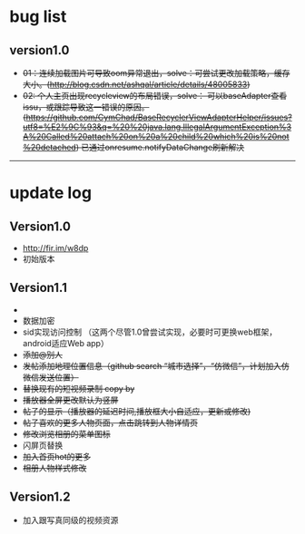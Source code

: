 # bug list

## version1.0

- ~~01：连续加载图片可导致oom异常退出，solve：可尝试更改加载策略，缓存大小。(http://blog.csdn.net/ashqal/article/details/48005833)~~
- ~~02: 个人主页出现recycleview的布局错误，solve： 可以baseAdapter查看issu，或跟踪导致这一错误的原因。(https://github.com/CymChad/BaseRecyclerViewAdapterHelper/issues?utf8=%E2%9C%93&q=%20%20java.lang.IllegalArgumentException%3A%20Called%20attach%20on%20a%20child%20which%20is%20not%20detached)  已通过onresume.notifyDataChange刷新解决~~

--------------------

# update log


## Version1.0
-  http://fir.im/w8dp 
- 初始版本 


## Version1.1
- 
- 数据加密
- sid实现访问控制 （这两个尽管1.0曾尝试实现，必要时可更换web框架，android适应Web app）
- ~~添加@别人~~
- ~~发帖添加地理位置信息（github search “城市选择”，“仿微信”，计划加入仿微信发送位置）~~
- ~~替换现有的短视频录制 copy by~~
- ~~播放器全屏更改默认为竖屏~~
- ~~帖子的显示（播放器的延迟时间,播放框大小自适应，更新或修改)~~
- ~~帖子喜欢的更多人物页面，点击跳转到人物详情页~~
- ~~修改浏览相册的菜单图标~~
- 闪屏页替换
- ~~加入首页hot的更多~~
- ~~相册人物样式修改~~

## Version1.2
- 加入跟写真同级的视频资源

